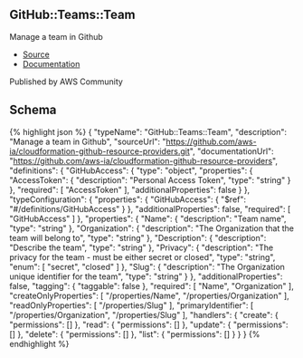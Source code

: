 
## GitHub::Teams::Team

Manage a team in Github

- [Source](https:&#x2F;&#x2F;github.com&#x2F;aws-ia&#x2F;cloudformation-github-resource-providers.git) 
- [Documentation]()

Published by AWS Community

## Schema
{% highlight json %}
{
    "typeName": "GitHub::Teams::Team",
    "description": "Manage a team in Github",
    "sourceUrl": "https://github.com/aws-ia/cloudformation-github-resource-providers.git",
    "documentationUrl": "https://github.com/aws-ia/cloudformation-github-resource-providers",
    "definitions": {
        "GitHubAccess": {
            "type": "object",
            "properties": {
                "AccessToken": {
                    "description": "Personal Access Token",
                    "type": "string"
                }
            },
            "required": [
                "AccessToken"
            ],
            "additionalProperties": false
        }
    },
    "typeConfiguration": {
        "properties": {
            "GitHubAccess": {
                "$ref": "#/definitions/GitHubAccess"
            }
        },
        "additionalProperties": false,
        "required": [
            "GitHubAccess"
        ]
    },
    "properties": {
        "Name": {
            "description": "Team name",
            "type": "string"
        },
        "Organization": {
            "description": "The Organization that the team will belong to",
            "type": "string"
        },
        "Description": {
            "description": "Describe the team",
            "type": "string"
        },
        "Privacy": {
            "description": "The privacy for the team - must be either secret or closed",
            "type": "string",
            "enum": [
                "secret",
                "closed"
            ]
        },
        "Slug": {
            "description": "The Organization unique identifier for the team",
            "type": "string"
        }
    },
    "additionalProperties": false,
    "tagging": {
        "taggable": false
    },
    "required": [
        "Name",
        "Organization"
    ],
    "createOnlyProperties": [
        "/properties/Name",
        "/properties/Organization"
    ],
    "readOnlyProperties": [
        "/properties/Slug"
    ],
    "primaryIdentifier": [
        "/properties/Organization",
        "/properties/Slug"
    ],
    "handlers": {
        "create": {
            "permissions": []
        },
        "read": {
            "permissions": []
        },
        "update": {
            "permissions": []
        },
        "delete": {
            "permissions": []
        },
        "list": {
            "permissions": []
        }
    }
}
{% endhighlight %}
